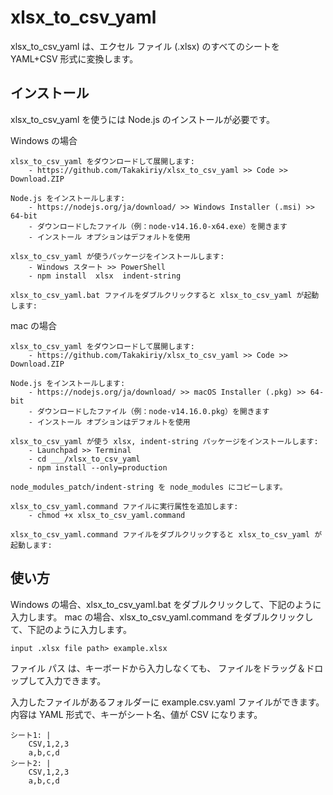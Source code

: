 # xlsx_to_csv_yaml

xlsx_to_csv_yaml は、エクセル ファイル (.xlsx) のすべてのシートを YAML+CSV 形式に変換します。 


## インストール

xlsx_to_csv_yaml を使うには Node.js のインストールが必要です。

Windows の場合

    xlsx_to_csv_yaml をダウンロードして展開します:
        - https://github.com/Takakiriy/xlsx_to_csv_yaml >> Code >> Download.ZIP

    Node.js をインストールします:
        - https://nodejs.org/ja/download/ >> Windows Installer (.msi) >> 64-bit
        - ダウンロードしたファイル（例：node-v14.16.0-x64.exe）を開きます
        - インストール オプションはデフォルトを使用

    xlsx_to_csv_yaml が使うパッケージをインストールします:
        - Windows スタート >> PowerShell
        - npm install  xlsx  indent-string

    xlsx_to_csv_yaml.bat ファイルをダブルクリックすると xlsx_to_csv_yaml が起動します:

mac の場合

    xlsx_to_csv_yaml をダウンロードして展開します:
        - https://github.com/Takakiriy/xlsx_to_csv_yaml >> Code >> Download.ZIP

    Node.js をインストールします:
        - https://nodejs.org/ja/download/ >> macOS Installer (.pkg) >> 64-bit
        - ダウンロードしたファイル（例：node-v14.16.0.pkg）を開きます
        - インストール オプションはデフォルトを使用

    xlsx_to_csv_yaml が使う xlsx, indent-string パッケージをインストールします:
        - Launchpad >> Terminal
        - cd ___/xlsx_to_csv_yaml
        - npm install --only=production

    node_modules_patch/indent-string を node_modules にコピーします。

    xlsx_to_csv_yaml.command ファイルに実行属性を追加します:
        - chmod +x xlsx_to_csv_yaml.command

    xlsx_to_csv_yaml.command ファイルをダブルクリックすると xlsx_to_csv_yaml が起動します:


## 使い方

Windows の場合、xlsx_to_csv_yaml.bat をダブルクリックして、下記のように入力します。
mac の場合、xlsx_to_csv_yaml.command をダブルクリックして、下記のように入力します。

    input .xlsx file path> example.xlsx

ファイル パス は、キーボードから入力しなくても、
ファイルをドラッグ＆ドロップして入力できます。

入力したファイルがあるフォルダーに example.csv.yaml ファイルができます。
内容は YAML 形式で、キーがシート名、値が CSV になります。

    シート1: |
        CSV,1,2,3
        a,b,c,d
    シート2: |
        CSV,1,2,3
        a,b,c,d
